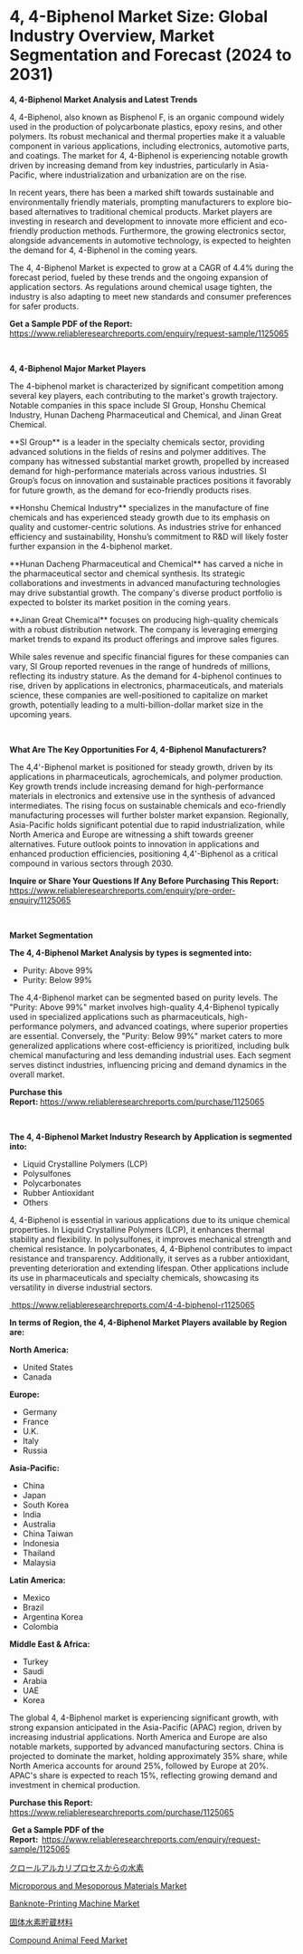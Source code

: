 <p><h1>4, 4-Biphenol Market Size: Global Industry Overview, Market Segmentation and Forecast (2024 to 2031)</h1></p><p><strong>4, 4-Biphenol Market Analysis and Latest Trends</strong></p>
<p><p>4, 4-Biphenol, also known as Bisphenol F, is an organic compound widely used in the production of polycarbonate plastics, epoxy resins, and other polymers. Its robust mechanical and thermal properties make it a valuable component in various applications, including electronics, automotive parts, and coatings. The market for 4, 4-Biphenol is experiencing notable growth driven by increasing demand from key industries, particularly in Asia-Pacific, where industrialization and urbanization are on the rise.</p><p>In recent years, there has been a marked shift towards sustainable and environmentally friendly materials, prompting manufacturers to explore bio-based alternatives to traditional chemical products. Market players are investing in research and development to innovate more efficient and eco-friendly production methods. Furthermore, the growing electronics sector, alongside advancements in automotive technology, is expected to heighten the demand for 4, 4-Biphenol in the coming years.</p><p>The 4, 4-Biphenol Market is expected to grow at a CAGR of 4.4% during the forecast period, fueled by these trends and the ongoing expansion of application sectors. As regulations around chemical usage tighten, the industry is also adapting to meet new standards and consumer preferences for safer products.</p></p>
<p><strong>Get a Sample PDF of the Report:&nbsp;</strong> <a href="https://www.reliableresearchreports.com/enquiry/request-sample/1125065">https://www.reliableresearchreports.com/enquiry/request-sample/1125065</a></p>
<p>&nbsp;</p>
<p><strong>4, 4-Biphenol Major Market Players</strong></p>
<p><p>The 4-biphenol market is characterized by significant competition among several key players, each contributing to the market's growth trajectory. Notable companies in this space include SI Group, Honshu Chemical Industry, Hunan Dacheng Pharmaceutical and Chemical, and Jinan Great Chemical.</p><p>**SI Group** is a leader in the specialty chemicals sector, providing advanced solutions in the fields of resins and polymer additives. The company has witnessed substantial market growth, propelled by increased demand for high-performance materials across various industries. SI Group’s focus on innovation and sustainable practices positions it favorably for future growth, as the demand for eco-friendly products rises.</p><p>**Honshu Chemical Industry** specializes in the manufacture of fine chemicals and has experienced steady growth due to its emphasis on quality and customer-centric solutions. As industries strive for enhanced efficiency and sustainability, Honshu’s commitment to R&D will likely foster further expansion in the 4-biphenol market.</p><p>**Hunan Dacheng Pharmaceutical and Chemical** has carved a niche in the pharmaceutical sector and chemical synthesis. Its strategic collaborations and investments in advanced manufacturing technologies may drive substantial growth. The company's diverse product portfolio is expected to bolster its market position in the coming years.</p><p>**Jinan Great Chemical** focuses on producing high-quality chemicals with a robust distribution network. The company is leveraging emerging market trends to expand its product offerings and improve sales figures.</p><p>While sales revenue and specific financial figures for these companies can vary, SI Group reported revenues in the range of hundreds of millions, reflecting its industry stature. As the demand for 4-biphenol continues to rise, driven by applications in electronics, pharmaceuticals, and materials science, these companies are well-positioned to capitalize on market growth, potentially leading to a multi-billion-dollar market size in the upcoming years.</p></p>
<p>&nbsp;</p>
<p><strong>What Are The Key Opportunities For 4, 4-Biphenol Manufacturers?</strong></p>
<p><p>The 4,4'-Biphenol market is positioned for steady growth, driven by its applications in pharmaceuticals, agrochemicals, and polymer production. Key growth trends include increasing demand for high-performance materials in electronics and extensive use in the synthesis of advanced intermediates. The rising focus on sustainable chemicals and eco-friendly manufacturing processes will further bolster market expansion. Regionally, Asia-Pacific holds significant potential due to rapid industrialization, while North America and Europe are witnessing a shift towards greener alternatives. Future outlook points to innovation in applications and enhanced production efficiencies, positioning 4,4'-Biphenol as a critical compound in various sectors through 2030.</p></p>
<p><strong>Inquire or Share Your Questions If Any Before Purchasing This Report:</strong> <a href="https://www.reliableresearchreports.com/enquiry/pre-order-enquiry/1125065">https://www.reliableresearchreports.com/enquiry/pre-order-enquiry/1125065</a></p>
<p>&nbsp;</p>
<p><strong>Market Segmentation</strong></p>
<p><strong>The 4, 4-Biphenol Market Analysis by types is segmented into:</strong></p>
<p><ul><li>Purity: Above 99%</li><li>Purity: Below 99%</li></ul></p>
<p><p>The 4,4-Biphenol market can be segmented based on purity levels. The "Purity: Above 99%" market involves high-quality 4,4-Biphenol typically used in specialized applications such as pharmaceuticals, high-performance polymers, and advanced coatings, where superior properties are essential. Conversely, the "Purity: Below 99%" market caters to more generalized applications where cost-efficiency is prioritized, including bulk chemical manufacturing and less demanding industrial uses. Each segment serves distinct industries, influencing pricing and demand dynamics in the overall market.</p></p>
<p><strong>Purchase this Report:&nbsp;</strong><a href="https://www.reliableresearchreports.com/purchase/1125065">https://www.reliableresearchreports.com/purchase/1125065</a></p>
<p>&nbsp;</p>
<p><strong>The 4, 4-Biphenol Market Industry Research by Application is segmented into:</strong></p>
<p><ul><li>Liquid Crystalline Polymers (LCP)</li><li>Polysulfones</li><li>Polycarbonates</li><li>Rubber Antioxidant</li><li>Others</li></ul></p>
<p><p>4, 4-Biphenol is essential in various applications due to its unique chemical properties. In Liquid Crystalline Polymers (LCP), it enhances thermal stability and flexibility. In polysulfones, it improves mechanical strength and chemical resistance. In polycarbonates, 4, 4-Biphenol contributes to impact resistance and transparency. Additionally, it serves as a rubber antioxidant, preventing deterioration and extending lifespan. Other applications include its use in pharmaceuticals and specialty chemicals, showcasing its versatility in diverse industrial sectors.</p></p>
<p><a href="https://www.reliableresearchreports.com/4-4-biphenol-r1125065">&nbsp;https://www.reliableresearchreports.com/4-4-biphenol-r1125065</a></p>
<p><strong>In terms of Region, the 4, 4-Biphenol Market Players available by Region are:</strong></p>
<p>
    <p> <strong> North America: </strong>
        <ul>
            <li>United States</li>
            <li>Canada</li>
        </ul>
        </p> 
    <p> <strong> Europe: </strong>
        <ul>
            <li>Germany</li>
            <li>France</li>
            <li>U.K.</li>
            <li>Italy</li>
            <li>Russia</li>
        </ul>
        </p> 
    <p> <strong> Asia-Pacific: </strong>
        <ul>
            <li>China</li>
            <li>Japan</li>
            <li>South Korea</li>
            <li>India</li>
            <li>Australia</li>
            <li>China Taiwan</li>
            <li>Indonesia</li>
            <li>Thailand</li>
            <li>Malaysia</li>
        </ul>
        </p> 
    <p> <strong> Latin America: </strong>
        <ul>
            <li>Mexico</li>
            <li>Brazil</li>
            <li>Argentina Korea</li>
            <li>Colombia</li>
        </ul>
        </p> 
    <p> <strong> Middle East & Africa: </strong>
        <ul>
            <li>Turkey</li>
            <li>Saudi</li>
            <li>Arabia</li>
            <li>UAE</li>
            <li>Korea</li>
        </ul>
    </p>
    </p>
<p><p>The global 4, 4-Biphenol market is experiencing significant growth, with strong expansion anticipated in the Asia-Pacific (APAC) region, driven by increasing industrial applications. North America and Europe are also notable markets, supported by advanced manufacturing sectors. China is projected to dominate the market, holding approximately 35% share, while North America accounts for around 25%, followed by Europe at 20%. APAC's share is expected to reach 15%, reflecting growing demand and investment in chemical production.</p></p>
<p><strong>Purchase this Report: </strong><a href="https://www.reliableresearchreports.com/purchase/1125065">https://www.reliableresearchreports.com/purchase/1125065</a></p>
<p>&nbsp;<strong>Get a Sample PDF of the Report:&nbsp;&nbsp;</strong><a href="https://www.reliableresearchreports.com/enquiry/request-sample/1125065">https://www.reliableresearchreports.com/enquiry/request-sample/1125065</a></p>
<p><strong></strong></p>
<p><p><a href="https://medium.com/@narcisoferry/%E5%A1%A9%E7%B4%A0-%E3%82%A2%E3%83%AB%E3%82%AB%E3%83%AA%E3%83%97%E3%83%AD%E3%82%BB%E3%82%B9%E3%81%8B%E3%82%89%E3%81%AE%E6%B0%B4%E7%B4%A0%E5%B8%82%E5%A0%B4-%E7%94%A3%E6%A5%AD%E3%81%AE%E7%8A%B6%E6%B3%81-%E6%88%90%E9%95%B7%E8%BB%8C%E9%81%93-%E3%81%8A%E3%82%88%E3%81%B3%E3%82%B0%E3%83%AD%E3%83%BC%E3%83%90%E3%83%AB%E5%B8%82%E5%A0%B4-de2ff7bebd49">クロールアルカリプロセスからの水素</a></p><p><a href="https://issuu.com/reportprime-2/docs/microporous-and-mesoporous-material_3dcb5b27ca0c24">Microporous and Mesoporous Materials Market</a></p><p><a href="https://github.com/CarolynWatkins697/Market-Research-Report-List-1/blob/main/banknote-printing-machine-market.md">Banknote-Printing Machine Market</a></p><p><a href="https://medium.com/@narcisoferry/solid-hydrogen-storage-material-market-%E3%81%AE%E3%82%B0%E3%83%AD%E3%83%BC%E3%83%90%E3%83%AB%E5%B8%82%E5%A0%B4%E6%A6%82%E8%A6%81%E3%81%AF-%E4%B8%96%E7%95%8C%E3%81%8A%E3%82%88%E3%81%B3%E4%B8%BB%E8%A6%81%E5%B8%82%E5%A0%B4%E3%81%AB%E3%81%8A%E3%81%91%E3%82%8B%E6%A5%AD%E7%95%8C%E3%81%AB%E5%BD%B1%E9%9F%BF%E3%82%92%E4%B8%8E%E3%81%88%E3%82%8B%E4%B8%BB%E8%A6%81%E3%81%AA%E3%83%88%E3%83%AC%E3%83%B3%E3%83%89%E3%81%AB%E3%81%A4%E3%81%84%E3%81%A6-%E7%8B%AC%E8%87%AA%E3%81%AE%E8%A6%96%E7%82%B9%E3%82%92%E6%8F%90%E4%BE%9B%E3%81%97%E3%81%BE%E3%81%99-c91619fe6989">固体水素貯蔵材料</a></p><p><a href="https://www.linkedin.com/pulse/global-compound-animal-feed-market-projected-grow-cagr-ufmke?trackingId=rokxKc0dQ6qoiOgftxsAZg%3D%3D">Compound Animal Feed Market</a></p></p>